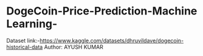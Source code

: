 # DogeCoin-Price-Prediction-Machine Learning-
Dataset link:-https://www.kaggle.com/datasets/dhruvildave/dogecoin-historical-data
Author: AYUSH KUMAR
